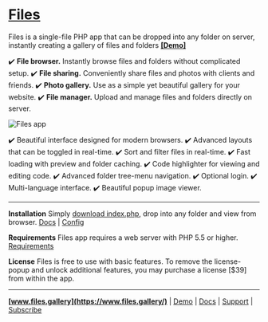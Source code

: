 # [Files](https://www.files.gallery/)

Files is a single-file PHP app that can be dropped into any folder on server, instantly creating a gallery of files and folders
**[[Demo]](https://demo.files.gallery/)**

✔️ **File browser.** Instantly browse files and folders without complicated setup.
✔️ **File sharing.** Conveniently share files and photos with clients and friends.
✔️ **Photo gallery.** Use as a simple yet beautiful gallery for your website.
✔️ **File manager.** Upload and manage files and folders directly on server.

![Files app](https://x.photo.gallery/files-app-07-jan-2022.jpg)

✔️ Beautiful interface designed for modern browsers.
✔️ Advanced layouts that can be toggled in real-time.
✔️ Sort and filter files in real-time.
✔️ Fast loading with preview and folder caching.
✔️ Code highlighter for viewing and editing code.
✔️ Advanced folder tree-menu navigation.
✔️ Optional login.
✔️ Multi-language interface.
✔️ Beautiful popup image viewer.

---

**Installation**
Simply [download index.php](https://cdn.jsdelivr.net/npm/files.photo.gallery/index.php), drop into any folder and view from browser.
[Docs](https://www.files.gallery/docs/install/) | [Config](https://www.files.gallery/docs/config/)

**Requirements**
Files app requires a web server with PHP 5.5 or higher.
[Requirements](https://www.files.gallery/docs/config/)

**License**
Files is free to use with basic features. To remove the license-popup and unlock additional features, you may purchase a license [$39] from within the app.

---

**[www.files.gallery](https://www.files.gallery/)** | [Demo](https://demo.files.gallery/) | [Docs](https://www.files.gallery/docs/install/) | [Support](https://forum.files.gallery/) | [Subscribe](http://eepurl.com/gTyhA9)